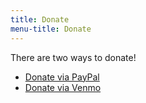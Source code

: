 ```yaml
---
title: Donate
menu-title: Donate
---
```


There are two ways to donate!

- [Donate via PayPal](paypal.html)
- [Donate via Venmo](venmo.html)
